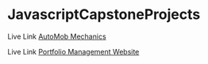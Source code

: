 # JavascriptCapstoneProjects

Live Link [AutoMob Mechanics](https://aakankshapotabatti.github.io/AutoMob-Mechanics/)

Live Link [Portfolio Management Website](https://aakankshapotabatti.github.io/PortfolioManagementWebsite/)
